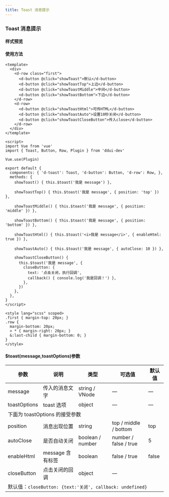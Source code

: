 ```yaml
---
title: Toast 消息提示
---
```


### Toast 消息提示

#### 样式预览
<toast-demo></toast-demo>

#### 使用方法
```vue
<template>
  <div>
    <d-row class="first">
      <d-button @click="showToast">默认</d-button>
      <d-button @click="showToastTop">上边</d-button>
      <d-button @click="showToastMiddle">中间</d-button>
      <d-button @click="showToastBottom">下边</d-button>
    </d-row>
    <d-row>
      <d-button @click="showToastHtml">可传HTML</d-button>
      <d-button @click="showToastAuto">设置10秒关闭</d-button>
      <d-button @click="showToastCloseButton">传入close</d-button>
    </d-row>
  </div>
</template>

<script>
import Vue from 'vue'
import { Toast, Button, Row, Plugin } from 'ddui-dev'

Vue.use(Plugin)

export default {
  components: { 'd-toast': Toast, 'd-button': Button, 'd-row': Row, },
  methods: {
    showToast() { this.$toast('我是 message') },

    showToastTop() { this.$toast('我是 message', { position: 'top' }) },

    showToastMiddle() { this.$toast('我是 message', { position: 'middle' }) },

    showToastBottom() { this.$toast('我是 message', { position: 'bottom' }) },

    showToastHtml() { this.$toast('<i>我是 message</i>', { enableHtml: true }) },

    showToastAuto() { this.$toast('我是 message', { autoClose: 10 }) },

    showToastCloseButton() {
      this.$toast('我是 message', {
        closeButton: {
          text: '点击关闭，执行回调',
          callback() { console.log('我是回调！') },
        },
      })
    },
  },
}
</script>

<style lang="scss" scoped>
.first { margin-top: 20px; }
.row {
  margin-bottom: 20px;
  > * { margin-right: 20px; }
  &:last-child { margin-bottom: 0; }
}
</style>
```

#### $toast(message,toastOptions)参数
<table>
    <thead>
        <tr>
            <th>参数</th>
            <th>说明</th>
            <th>类型</th>
            <th>可选值</th>
            <th>默认值</th>
        </tr>
     </thead>
    <tbody>
        <tr>
            <td>message</td>
            <td>传入的消息文字</td>
            <td>string / VNode</td>
            <td>—</td>
            <td>—</td>
        </tr>
        <tr>
            <td>toastOptions</td>
            <td>toast 选项</td>
            <td>object</td>
            <td>—</td>
            <td>—</td>
        </tr>
        <tr>
            <td colspan="5">下面为 toastOptions 的接受参数</td>
        </tr>
        <tr>
            <td>position</td>
            <td>消息出现位置</td>
            <td>string</td>
            <td>top / middle / bottom</td>
            <td>top</td>
        </tr>
        <tr>
            <td>autoClose</td>
            <td>是否自动关闭</td>
            <td>boolean / number</td>
            <td>number / false / true</td>
            <td>5</td>
        </tr>
        <tr>
            <td>enableHtml</td>
            <td>message 含有标签</td>
            <td>boolean</td>
            <td>false / true</td>
            <td>false</td>
        </tr>
        <tr>
            <td>closeButton</td>
            <td>点击关闭的回调</td>
            <td>object</td>
            <td>—</td>
            <td></td>
        </tr>
        <tr>
            <td colspan="5">默认值：<code>closeButton: {text:'关闭', callback: undefined}</code></td>
        </tr>
    </tbody>
</table>